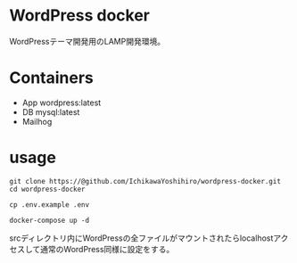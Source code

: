 # WordPress docker

WordPressテーマ開発用のLAMP開発環境。

# Containers

- App
  wordpress:latest
- DB
  mysql:latest
- Mailhog

# usage

```
git clone https://@github.com/IchikawaYoshihiro/wordpress-docker.git
cd wordpress-docker

cp .env.example .env

docker-compose up -d
```
srcディレクトリ内にWordPressの全ファイルがマウントされたらlocalhostアクセスして通常のWordPress同様に設定をする。


